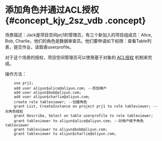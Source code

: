 # 添加角色并通过ACL授权 {#concept_kjy_2sz_vdb .concept}

场景描述：Jack是项目空间prj1的管理员，有三个新加入的项目组成员：Alice, Bob, Charlie，他们的角色是数据审查员。他们要申请如下权限：查看Table列表，提交作业，读取表userprofile。

对于这个场景的授权，项目空间管理员可以使用基于对象的 [ACL授权](intl.zh-CN/用户指南/安全指南/授权.md) 机制来完成。

操作方法：

```
    use prj1;
    add user aliyun$alice@aliyun.com; --添加用户
    add user aliyun$bob@aliyun.com;
    add user aliyun$charlie@aliyun.com;
    create role tableviewer; --创建角色
    grant List, CreateInstance on project prj1 to role tableviewer; --对角色赋权
    grant Describe, Select on table userprofile to role tableviewer;
    grant tableviewer to aliyun$alice@aliyun.com; --对用户赋予角色tableviewer
    grant tableviewer to aliyun$bob@aliyun.com;
    grant tableviewer to aliyun$charlie@aliyun.com;
```


